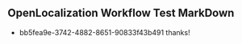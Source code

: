 ## OpenLocalization Workflow Test MarkDown
* bb5fea9e-3742-4882-8651-90833f43b491 
thanks!<!--HONumber=Mar16_HO3-->
